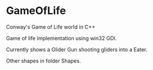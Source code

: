 # GameOfLife
Conway's Game of Life world in C++

Game of life implementation using win32 GDI.

Currently shows a Glider Gun shooting gliders into a Eater.

Other shapes in folder Shapes.
